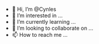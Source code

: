 - 👋 Hi, I’m @Cynles
- 👀 I’m interested in ...
- 🌱 I’m currently learning ...
- 💞️ I’m looking to collaborate on ...
- 📫 How to reach me ...

<!---
Cynles/Cynles is a ✨ special ✨ repository because its `README.md` (this file) appears on your GitHub profile.
You can click the Preview link to take a look at your changes.
--->
